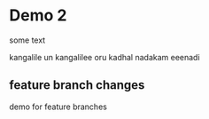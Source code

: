  
 # Demo 2

 some text 

 kangalile un kangalilee oru kadhal nadakam eeenadi 

 ## feature branch changes

 demo for feature branches